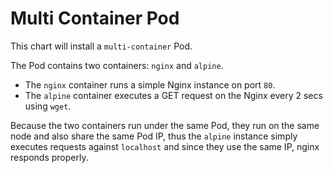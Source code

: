 # Multi Container Pod

This chart will install a `multi-container` Pod.

The Pod contains two containers: `nginx` and `alpine`.

- The `nginx` container runs a simple Nginx instance on port `80`. 
- The `alpine` container executes a GET request on the Nginx every 2 secs using `wget`.

Because the two containers run under the same Pod, they run on the same node and also share the same Pod IP, thus the `alpine` instance simply executes requests against `localhost` and since they use the same IP, nginx responds properly.
